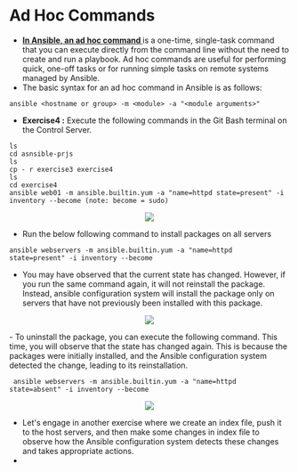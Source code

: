 # Ad Hoc Commands
- **<a href="https://docs.ansible.com/ansible/latest/command_guide/intro_adhoc.htm" target="_blank">**In Ansible, an ad hoc command**  </a>** is a one-time, single-task command that you can execute directly from the command line without the need to create and run a playbook. Ad hoc commands are useful for performing quick, one-off tasks or for running simple tasks on remote systems managed by Ansible.
- The basic syntax for an ad hoc command in Ansible is as follows:
  
```
ansible <hostname or group> -m <module> -a "<module arguments>"

```
- **Exercise4 :** Execute the following commands in the Git Bash terminal on the Control Server.

```
ls
cd asnsible-prjs
ls
cp - r exercise3 exercise4
ls
cd exercise4
ansible web01 -m ansible.builtin.yum -a "name=httpd state=present" -i inventory --become (note: become = sudo)

```
<p align="center">
  <img src="https://github.com/k-mughal/Ansible/assets/18217530/ddb7e7f3-ff97-4313-a7cf-cc88109105cc">
</p>

 - Run the below following command to install packages on all servers
    
```
ansible webservers -m ansible.builtin.yum -a "name=httpd state=present" -i inventory --become 

```

- You may have observed that the current state has changed. However, if you run the same command again, it will not reinstall the package. Instead, ansible configuration system will install the package only on servers that have not previously been installed with this package.

<p align="center">
  <img src="https://github.com/k-mughal/Ansible/assets/18217530/bc2927f1-c4a3-4dc7-9ba8-8f37a4425470">
</p>
- To uninstall the package, you can execute the following command. This time, you will observe that the state has changed again. This is because the packages were initially installed, and the Ansible configuration system detected the change, leading to its reinstallation.

```
 ansible webservers -m ansible.builtin.yum -a "name=httpd state=absent" -i inventory --become
```
<p align="center">
  <img src="https://github.com/k-mughal/Ansible/assets/18217530/4f849c30-68f5-44d0-bb72-0ecc7420f313">
</p>

- Let's engage in another exercise where we create an index file, push it to the host servers, and then make some changes in index file to observe how the Ansible configuration system detects these changes and takes appropriate actions.
- 






